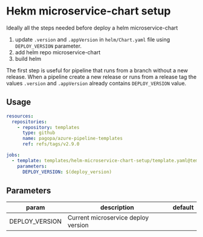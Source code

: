 # Hekm microservice-chart setup

Ideally all the steps needed before deploy a helm microservice-chart

1. update `.version` and `.appVersion` in `helm/Chart.yaml` file using `DEPLOY_VERSION` parameter.
1. add helm repo microservice-chart
1. build helm

The first step is useful for pipeline that runs from a branch without a new release.
When a pipeline create a new release or runs from a release tag the values `.version` and `.appVersion` already contains `DEPLOY_VERSION` value.

## Usage

```yaml
resources:
  repositories:
    - repository: templates
      type: github
      name: pagopa/azure-pipeline-templates
      ref: refs/tags/v2.9.0

jobs:
  - template: templates/helm-microservice-chart-setup/template.yaml@templates
    parameters:
      DEPLOY_VERSION: $(deploy_version)
```

## Parameters

| param          | description                         | default |
| -------------- | ----------------------------------- | ------- |
| DEPLOY_VERSION | Current microservice deploy version |         |
